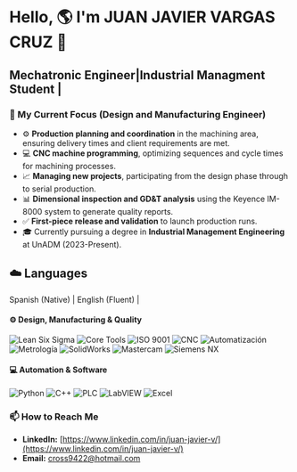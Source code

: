 # Hello, 🌎 I'm JUAN JAVIER VARGAS CRUZ 👋

## Mechatronic Engineer|Industrial Managment Student |

### 🔭 My Current Focus (Design and Manufacturing Engineer)
- ⚙️ **Production planning and coordination** in the machining area, ensuring delivery times and client requirements are met.
- 💻 **CNC machine programming**, optimizing sequences and cycle times for machining processes.
- 📈 **Managing new projects**, participating from the design phase through to serial production.
- 📊 **Dimensional inspection and GD&T analysis** using the Keyence IM-8000 system to generate quality reports.
- ✅ **First-piece release and validation** to launch production runs.
- 🎓 Currently pursuing a degree in **Industrial Management Engineering** at UnADM (2023-Present).

## ☁️ Languages
Spanish (Native) | English (Fluent) |


#### ⚙️ Design, Manufacturing & Quality
![Lean Six Sigma](https://img.shields.io/badge/-Lean%20Six%20Sigma-green?style=for-the-badge)
![Core Tools](https://img.shields.io/badge/-Core%20Tools%20-blue?style=for-the-badge)
![ISO 9001](https://img.shields.io/badge/-ISO9001-purple?style=for-the-badge)
![CNC](https://img.shields.io/badge/-Programación%20CNC-lightgrey?style=for-the-badge)
![Automatización](https://img.shields.io/badge/-Automatización-orange?style=for-the-badge)
![Metrología](https://img.shields.io/badge/-Metrología-yellow?style=for-the-badge)
![SolidWorks](https://img.shields.io/badge/SolidWorks-DA1F28?style=for-the-badge&logo=solidworks&logoColor=white)
![Mastercam](https://img.shields.io/badge/Mastercam-1E5288?style=for-the-badge&logo=mastercam&logoColor=white)
![Siemens NX](https://img.shields.io/badge/Siemens%20NX-005499?style=for-the-badge&logo=siemens&logoColor=white)

#### 💻 Automation & Software
![Python](https://img.shields.io/badge/Python-3776AB?style=for-the-badge&logo=python&logoColor=white)
![C++](https://img.shields.io/badge/C%2B%2B-00599C?style=for-the-badge&logo=c%2B%2B&logoColor=white)
![PLC](https://img.shields.io/badge/PLC%20-009999?style=for-the-badge&logo=siemens&logoColor=white)
![LabVIEW](https://img.shields.io/badge/LabVIEW-FFC20E?style=for-the-badge&logo=labview&logoColor=black)
![Excel](https://img.shields.io/badge/Excel%20-217346?style=for-the-badge&logo=microsoft-excel&logoColor=white)

### 📫 How to Reach Me
- **LinkedIn:** [https://www.linkedin.com/in/juan-javier-v/](https://www.linkedin.com/in/juan-javier-v/)
- **Email:** cross9422@hotmail.com
